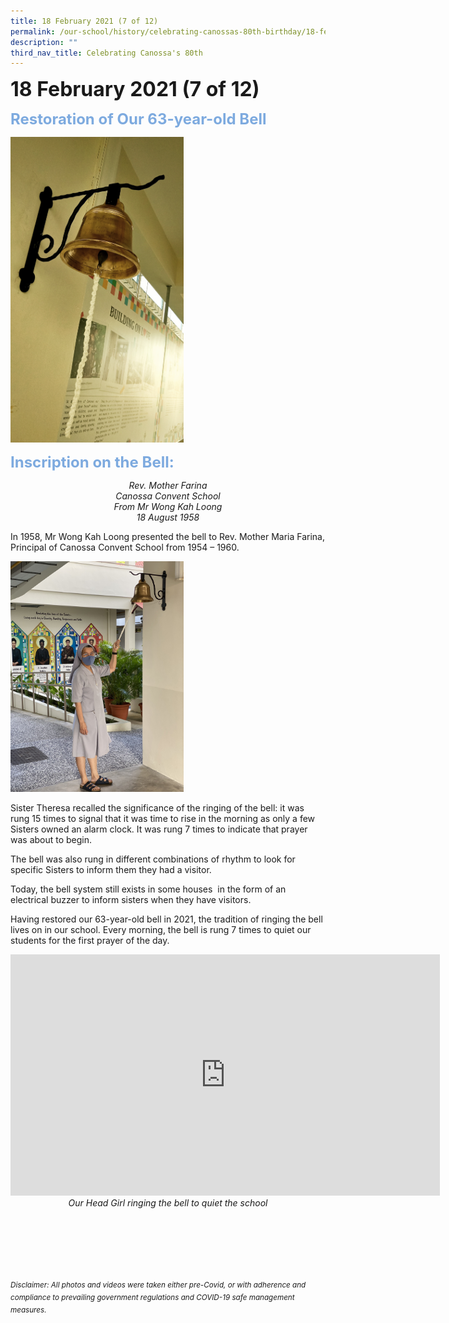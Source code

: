 ```yaml
---
title: 18 February 2021 (7 of 12)
permalink: /our-school/history/celebrating-canossas-80th-birthday/18-february-2021-7-of-12/
description: ""
third_nav_title: Celebrating Canossa's 80th
---
```

<b><font size=6>18 February 2021 (7 of 12)</font></b>

<b><font size=5 color="#7daadf">Restoration of Our 63-year-old Bell</font></b>

<img src="/images/History/18%20Feb%2021%201.jpg" style="width:55%">

<br>

<b><font size=5 color="#7daadf">Inscription on the Bell:</font></b>
<br>
<center>
<em>

Rev. Mother Farina<br>
Canossa Convent School<br>
From Mr Wong Kah Loong<br>
18 August 1958
</em>
</center>

In 1958, Mr Wong Kah Loong presented the bell to Rev. Mother Maria Farina, Principal of Canossa Convent School from 1954 – 1960.

<img src="/images/History/18%20Feb%2021%202.jpg" style="width:55%">


Sister Theresa recalled the significance of the ringing of the bell: it was rung 15 times to signal that it was time to rise in the morning as only a few Sisters owned an alarm clock. It was rung 7 times to indicate that prayer was about to begin. 

The bell was also rung in different combinations of rhythm to look for specific Sisters to inform them they had a visitor. 

Today, the bell system still exists in some houses  in the form of an electrical buzzer to inform sisters when they have visitors. 

Having restored our 63-year-old bell in 2021, the tradition of ringing the bell lives on in our school. Every morning, the bell is rung 7 times to quiet our students for the first prayer of the day.



<iframe width="687" height="386" src="https://www.youtube.com/embed/CT2Vx3iFAN8" title="Our Head Girl ringing the bell to quiet the school" frameborder="0" allow="accelerometer; autoplay; clipboard-write; encrypted-media; gyroscope; picture-in-picture" allowfullscreen></iframe>

<center><i>Our Head Girl ringing the bell to quiet the school
</i></center>

<br><br><br><br><br><br>
<sup>_Disclaimer: All photos and videos were taken either pre-Covid, or with adherence and compliance to prevailing government regulations and COVID-19 safe management measures._</sup>